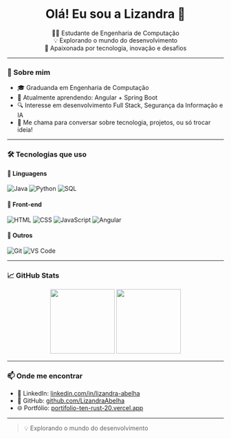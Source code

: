 <h1 align="center">Olá! Eu sou a Lizandra 🐝</h1>

<p align="center">
  👩‍💻 Estudante de Engenharia de Computação <br>
  💡 Explorando o mundo do desenvolvimento <br>
  🚀 Apaixonada por tecnologia, inovação e desafios
</p>

---

### 💼 Sobre mim

- 🎓 Graduanda em Engenharia de Computação  
- 🌱 Atualmente aprendendo: Angular + Spring Boot  
- 🔍 Interesse em desenvolvimento Full Stack, Segurança da Informação e IA  
- 💬 Me chama para conversar sobre tecnologia, projetos, ou só trocar ideia!

---

### 🛠️ Tecnologias que uso

#### 🧠 Linguagens

![Java](https://img.shields.io/badge/Java-ED8B00?style=for-the-badge&logo=java&logoColor=white)
![Python](https://img.shields.io/badge/Python-3776AB?style=for-the-badge&logo=python&logoColor=white)
![SQL](https://img.shields.io/badge/SQL-4479A1?style=for-the-badge&logo=mysql&logoColor=white)

#### 🎨 Front-end

![HTML](https://img.shields.io/badge/HTML5-E34F26?style=for-the-badge&logo=html5&logoColor=white)
![CSS](https://img.shields.io/badge/CSS3-1572B6?style=for-the-badge&logo=css3&logoColor=white)
![JavaScript](https://img.shields.io/badge/JavaScript-F7DF1E?style=for-the-badge&logo=javascript&logoColor=black)
![Angular](https://img.shields.io/badge/Angular-DD0031?style=for-the-badge&logo=angular&logoColor=white)

#### 🧩 Outros

![Git](https://img.shields.io/badge/Git-F05032?style=for-the-badge&logo=git&logoColor=white)
![VS Code](https://img.shields.io/badge/VSCode-007ACC?style=for-the-badge&logo=visual-studio-code&logoColor=white)

---

### 📈 GitHub Stats

<p align="center">
  <img src="https://github-readme-stats.vercel.app/api?username=LizandraAbelha&show_icons=true&theme=radical" height="150">
  <img src="https://github-readme-stats.vercel.app/api/top-langs/?username=LizandraAbelha&layout=compact&theme=radical" height="150">
</p>

---

### 📫 Onde me encontrar
  
- 💼 LinkedIn: [linkedin.com/in/lizandra-abelha](https://www.linkedin.com/in/lizandra-abelha/)  
- 🐙 GitHub: [github.com/LizandraAbelha](https://github.com/LizandraAbelha)
- 🌐 Portfólio: [portifolio-ten-rust-20.vercel.app](https://portifolio-ten-rust-20.vercel.app)

---

> 💡 Explorando o mundo do desenvolvimento
